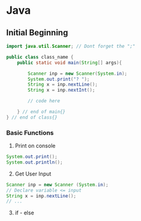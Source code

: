 # Java

## Initial Beginning

```java
import java.util.Scanner; // Dont forget the ";"

public class class_name {
    public static void main(String[] args){

        Scanner inp = new Scanner(System.in);
        System.out.print("? ");
        String x = inp.nextLine();
        String x = inp.nextInt();

        // code here

    } // end of main{}
} // end of class{}
```

### Basic Functions

1. Print on console
```java
System.out.print();
System.out.println();
```

2. Get User Input
```java
Scanner inp = new Scanner (System.in);
// Declare variable <= input
String x = inp.nextLine();
// ...
```
3. if - else
```java

```

